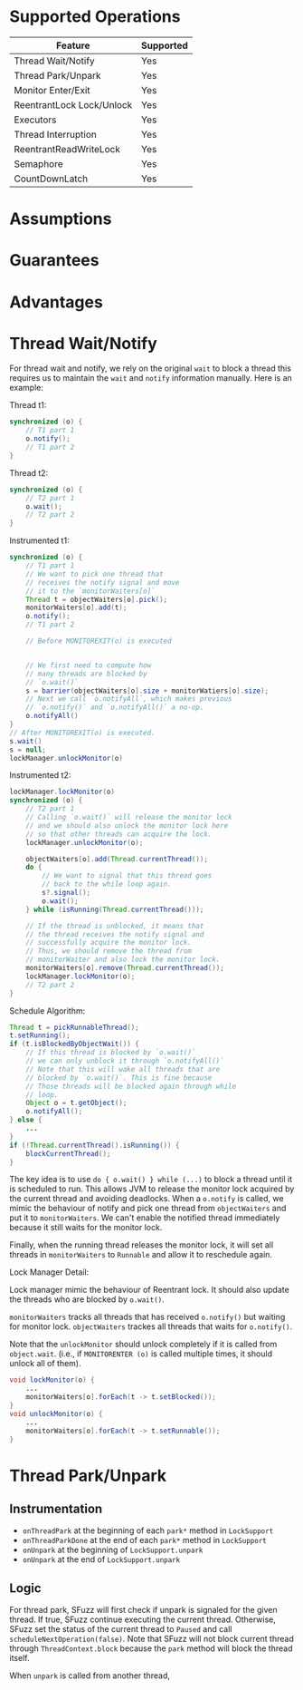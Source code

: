 # Supported Operations


| Feature                   | Supported |
|---------------------------|-----------|
| Thread Wait/Notify        | Yes |
| Thread Park/Unpark        | Yes |
| Monitor Enter/Exit        | Yes |
| ReentrantLock Lock/Unlock | Yes |
| Executors                 | Yes |
| Thread Interruption       | Yes |
| ReentrantReadWriteLock    | Yes |
| Semaphore                 | Yes |
| CountDownLatch            | Yes |


# Assumptions
# Guarantees 
# Advantages 

# Thread Wait/Notify

For thread wait and notify, we rely on the original `wait` to block a thread
this requires us to maintain the `wait` and `notify` information manually.
Here is an example:

Thread t1:

```java
synchronized (o) {
    // T1 part 1
    o.notify();
    // T1 part 2
}
```

Thread t2:

```java
synchronized (o) {
    // T2 part 1
    o.wait();
    // T2 part 2
}
```


Instrumented t1:
```java
synchronized (o) {
    // T1 part 1
    // We want to pick one thread that
    // receives the notify signal and move
    // it to the `monitorWaiters[o]`
    Thread t = objectWaiters[o].pick();
    monitorWaiters[o].add(t);
    o.notify();
    // T1 part 2

    // Before MONITOREXIT(o) is executed


    // We first need to compute how
    // many threads are blocked by
    // `o.wait()`
    s = barrier(objectWaiters[o].size + monitorWatiers[o].size);
    // Next we call `o.notifyAll`, which makes previous
    // `o.notify()` and `o.notifyAll()` a no-op.
    o.notifyAll()
}
// After MONITOREXIT(o) is executed.
s.wait()
s = null;
lockManager.unlockMonitor(o)
```

Instrumented t2:

```java
lockManager.lockMonitor(o)
synchronized (o) {
    // T2 part 1
    // Calling `o.wait()` will release the monitor lock
    // and we should also unlock the monitor lock here
    // so that other threads can acquire the lock.
    lockManager.unlockMonitor(o);

    objectWaiters[o].add(Thread.currentThread());
    do {
        // We want to signal that this thread goes
        // back to the while loop again.
        s?.signal();
        o.wait();
    } while (isRunning(Thread.currentThread()));

    // If the thread is unblocked, it means that
    // the thread receives the notify signal and
    // successfully acquire the monitor lock.
    // Thus, we should remove the thread from
    // monitorWaiter and also lock the monitor lock.
    monitorWaiters[o].remove(Thread.currentThread());
    lockManager.lockMonitor(o);
    // T2 part 2
}
```

Schedule Algorithm:
```java
Thread t = pickRunnableThread();
t.setRunning();
if (t.isBlockedByObjectWait()) {
    // If this thread is blocked by `o.wait()`
    // we can only unblock it through `o.notifyAll()`
    // Note that this will wake all threads that are
    // blocked by `o.wait()`. This is fine because
    // Those threads will be blocked again through while
    // loop.
    Object o = t.getObject();
    o.notifyAll();
} else {
    ...
}
if (!Thread.currentThread().isRunning()) {
    blockCurrentThread();
}
```

The key idea is to use `do { o.wait() } while (...)` to block a thread until it is scheduled to run.
This allows JVM to release the monitor lock acquired by the current thread and avoiding deadlocks.
When a `o.notify` is called, we mimic the behaviour of notify and pick one thread from `objectWaiters`
and put it to `monitorWaiters`. We can't enable the notified thread immediately because it still waits
for the monitor lock.

Finally, when the running thread releases the monitor lock, it will set all threads in `monitorWaiters` to
`Runnable` and allow it to reschedule again.

Lock Manager Detail:

Lock manager mimic the behaviour of Reentrant lock. It should also update the threads who are
blocked by `o.wait()`.

`monitorWaiters` tracks all threads that has received `o.notify()` but waiting for monitor lock.
`objectWaiters` trackes all threads that waits for `o.notify()`.


Note that the `unlockMonitor` should unlock completely if it is called from
`object.wait`. (i.e., if
`MONITORENTER (o)` is called multiple times, it should unlock all of them).

```java
void lockMonitor(o) {
    ...
    monitorWaiters[o].forEach(t -> t.setBlocked());
}
void unlockMonitor(o) {
    ...
    monitorWaiters[o].forEach(t -> t.setRunnable());
}
```




# Thread Park/Unpark

## Instrumentation

- `onThreadPark` at the beginning of each `park*` method in `LockSupport`
- `onThreadParkDone` at the end of each `park*` method in `LockSupport`
- `onUnpark` at the beginning of `LockSupport.unpark`
- `onUnpark` at the end of `LockSupport.unpark`

## Logic

For thread park, SFuzz will first check if unpark is signaled for the given thread.
If true, SFuzz continue executing the current thread. Otherwise, SFuzz set the status
of the current thread to `Paused` and call `scheduleNextOperation(false)`. Note that SFuzz
will not block current thread through `ThreadContext.block` because the `park` method
will block the thread itself.


When `unpark` is called from another thread,